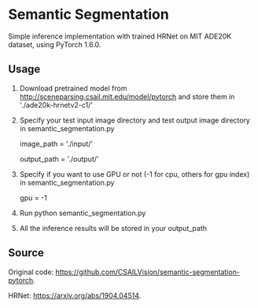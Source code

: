 # Semantic Segmentation
Simple inference implementation with trained HRNet on MIT ADE20K dataset, using PyTorch 1.6.0.

## Usage
1. Download pretrained model from http://sceneparsing.csail.mit.edu/model/pytorch and store them in './ade20k-hrnetv2-c1/'

2. Specify your test input image directory and test output image directory in semantic_segmentation.py

   image_path = './input/'

   output_path = './output/'

3. Specify if you want to use GPU or not (-1 for cpu, others for gpu index) in semantic_segmentation.py

   gpu = -1

4. Run python semantic_segmentation.py

5. All the inference results will be stored in your output_path

## Source
Original code: https://github.com/CSAILVision/semantic-segmentation-pytorch.

HRNet: https://arxiv.org/abs/1904.04514.
